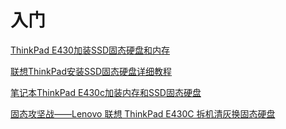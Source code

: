 # 入门

[ThinkPad E430加装SSD固态硬盘和内存](https://www.cnblogs.com/zhaochengshen/p/5565419.html)

[联想ThinkPad安装SSD固态硬盘详细教程](https://wenku.baidu.com/view/174768a302768e9950e7381f.html)

[笔记本ThinkPad E430c加装内存和SSD固态硬盘](https://blog.csdn.net/u013785251/article/details/78135040)

[固态攻坚战——Lenovo 联想 ThinkPad E430C 拆机清灰换固态硬盘](https://post.smzdm.com/p/519507/)

